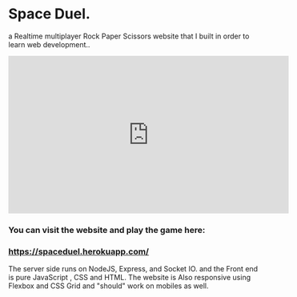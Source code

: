# Space Duel.
a Realtime multiplayer Rock Paper Scissors website that I built in order to learn web development.. 

<iframe width="560" height="315" src="https://www.youtube.com/embed/upOOWlKkZmA" frameborder="0" allow="accelerometer; autoplay; clipboard-write; encrypted-media; gyroscope; picture-in-picture" allowfullscreen></iframe>

### You can visit the website and play the game here:
###  https://spaceduel.herokuapp.com/

The server side runs on NodeJS, Express, and Socket IO.
and the Front end is pure JavaScript , CSS and HTML. 
The website is Also responsive using Flexbox and CSS Grid and "should" work on mobiles as well.



 
